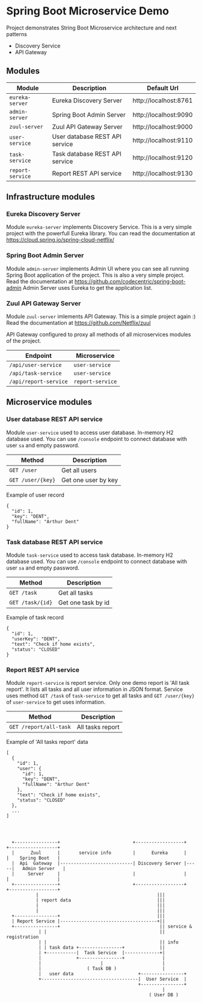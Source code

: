 # Spring Boot Microservice Demo

Project demonstrates String Boot Microservice architecture and next patterns
* Discovery Service
* API Gateway

## Modules

| Module           | Description                    | Default Url           |
| ---------------- | ------------------------------ | --------------------- |
| `eureka-server`  | Eureka Discovery Server        | http://localhost:8761 |
| `admin-server`   | Spring Boot Admin Server       | http://localhost:9090 |
| `zuul-server`    | Zuul API Gateway Server        | http://localhost:9000 |
| `user-service`   | User database REST API service | http://localhost:9110 |
| `task-service`   | Task database REST API service | http://localhost:9120 |
| `report-service` | Report REST API service        | http://localhost:9130 |

## Infrastructure modules

### Eureka Discovery Server

Module `eureka-server` implements Discovery Service. This is a very simple
project with the powerfull Eureka library. You can read the documentation at
https://cloud.spring.io/spring-cloud-netflix/ 

### Spring Boot Admin Server

Module `admin-server` implements Admin UI where you can see all running
Spring Boot application of the project. This is also a very simple project.
Read the documentation at https://github.com/codecentric/spring-boot-admin
Admin Server uses Eureka to get the application list.

### Zuul API Gateway Server

Module `zuul-server` imlements API Gateway. This is a simple project again :)
Read the documentation at https://github.com/Netflix/zuul

API Gateway configured to proxy all methods of all microservices modules
of the project. 

| Endpoint              | Microservice     |
| --------------------- | ---------------- |
| `/api/user-service`   | `user-service`   |
| `/api/task-service`   | `user-service`   |
| `/api/report-service` | `report-service` |

## Microservice modules

### User database REST API service

Module `user-service` used to access user database. In-memory H2 database used.
You can use `/console` endpoint to connect database with user `sa` and empty
password.

| Method            | Description         |
| ----------------- | ------------------- |
| `GET /user`       | Get all users       | 
| `GET /user/{key}` | Get one user by key | 

Example of user record
```
{
  "id": 1,
  "key": "DENT",
  "fullName": "Arthur Dent"
}
```

### Task database REST API service

Module `task-service` used to access task database. In-memory H2 database used.
You can use `/console` endpoint to connect database with user `sa` and empty
password.

| Method            | Description         |
| ----------------- | ------------------- |
| `GET /task`       | Get all tasks       | 
| `GET /task/{id}`  | Get one task by id  | 

Example of task record
```
{
  "id": 1,
  "userKey": "DENT",
  "text": "Check if home exists",
  "status": "CLOSED"
}
```

### Report REST API service

Module `report-service` is report service. Only one demo report is 'All task
report'. It lists all tasks and all user information in JSON format.
Service uses method `GET /task` of `task-service` to get all tasks and
`GET /user/{key}` of `user-service` to get uses information.

| Method                 | Description         |
| ---------------------- | ------------------- |
| `GET /report/all-task` | All tasks report    | 

Example of 'All tasks report' data
```
[
  {
    "id": 1,
    "user": {
      "id": 1,
      "key": "DENT",
      "fullName": "Arthur Dent"
    },
    "text": "Check if home exists",
    "status": "CLOSED"
  },
  ...
]
```


```

  
  
  +----------------+                           +------------------+     +------------------+
  |      Zuul      |       service info        |      Eureka      |     |    Spring Boot   |
  |  Api  Gateway  |---------------------------| Discovery Server |-----|   Admin Server   |
  |     Server     |                           |                  |     |                  |
  +----------------+                           +------------------+     +------------------+
           |                                            |||
           | report data                                |||
           |                                            |||
           |                                            |||
  +----------------+                                    |||
  | Report Service |------------------------------------+||
  +----------------+                                     || service &
            | |                                          || registration
            | |                                          || info
            | | task data +----------------+             ||
            | +-----------|  Task Service  |-------------+|
            |             +----------------+              |
            |                      |                      |
            |                 ( Task DB )                 |
            |   user data                        +----------------+
            +------------------------------------|  User Service  |
                                                 +----------------+
                                                          |
                                                     ( User DB )
```
